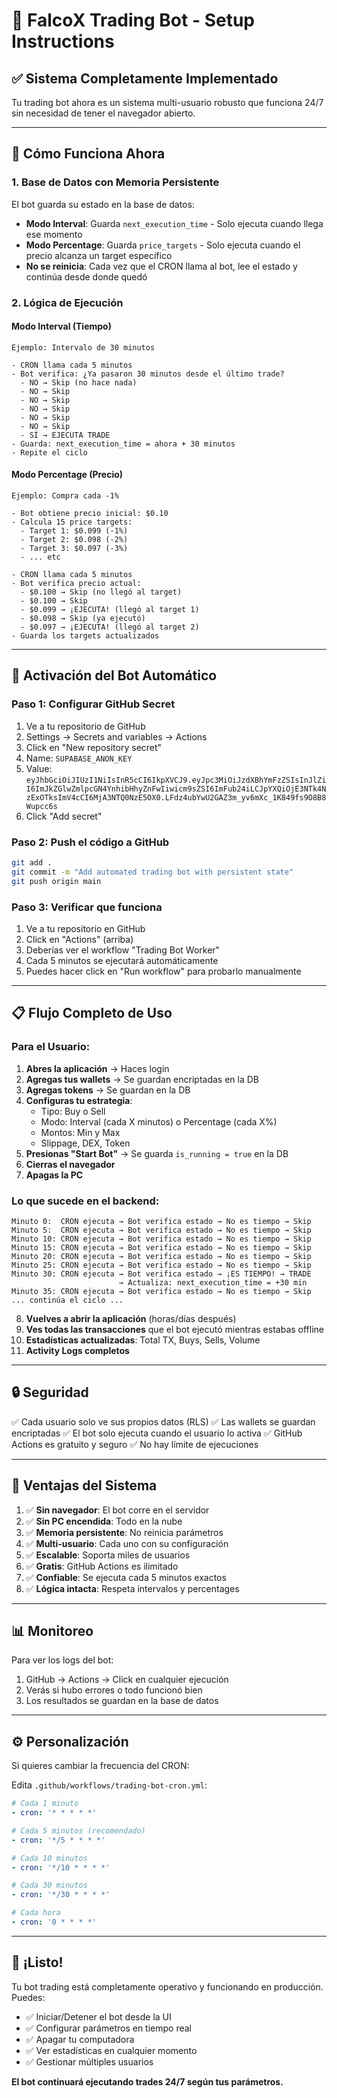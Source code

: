 # 🤖 FalcoX Trading Bot - Setup Instructions

## ✅ Sistema Completamente Implementado

Tu trading bot ahora es un sistema multi-usuario robusto que funciona 24/7 sin necesidad de tener el navegador abierto.

---

## 🎯 Cómo Funciona Ahora

### **1. Base de Datos con Memoria Persistente**

El bot guarda su estado en la base de datos:

- **Modo Interval**: Guarda `next_execution_time` - Solo ejecuta cuando llega ese momento
- **Modo Percentage**: Guarda `price_targets` - Solo ejecuta cuando el precio alcanza un target específico
- **No se reinicia**: Cada vez que el CRON llama al bot, lee el estado y continúa desde donde quedó

### **2. Lógica de Ejecución**

#### **Modo Interval (Tiempo)**
```
Ejemplo: Intervalo de 30 minutos

- CRON llama cada 5 minutos
- Bot verifica: ¿Ya pasaron 30 minutos desde el último trade?
  - NO → Skip (no hace nada)
  - NO → Skip
  - NO → Skip
  - NO → Skip
  - NO → Skip
  - NO → Skip
  - SÍ → EJECUTA TRADE
- Guarda: next_execution_time = ahora + 30 minutos
- Repite el ciclo
```

#### **Modo Percentage (Precio)**
```
Ejemplo: Compra cada -1%

- Bot obtiene precio inicial: $0.10
- Calcula 15 price targets:
  - Target 1: $0.099 (-1%)
  - Target 2: $0.098 (-2%)
  - Target 3: $0.097 (-3%)
  - ... etc

- CRON llama cada 5 minutos
- Bot verifica precio actual:
  - $0.100 → Skip (no llegó al target)
  - $0.100 → Skip
  - $0.099 → ¡EJECUTA! (llegó al target 1)
  - $0.098 → Skip (ya ejecutó)
  - $0.097 → ¡EJECUTA! (llegó al target 2)
- Guarda los targets actualizados
```

---

## 🚀 Activación del Bot Automático

### **Paso 1: Configurar GitHub Secret**

1. Ve a tu repositorio de GitHub
2. Settings → Secrets and variables → Actions
3. Click en "New repository secret"
4. Name: `SUPABASE_ANON_KEY`
5. Value: `eyJhbGciOiJIUzI1NiIsInR5cCI6IkpXVCJ9.eyJpc3MiOiJzdXBhYmFzZSIsInJlZiI6ImJkZGlwZmlpcGN4YnhibHhyZnFwIiwicm9sZSI6ImFub24iLCJpYXQiOjE3NTk4NzExOTksImV4cCI6MjA3NTQ0NzE5OX0.LFdz4ubYwU2GAZ3m_yv6mXc_1K849fs9O8B8Wupcc6s`
6. Click "Add secret"

### **Paso 2: Push el código a GitHub**

```bash
git add .
git commit -m "Add automated trading bot with persistent state"
git push origin main
```

### **Paso 3: Verificar que funciona**

1. Ve a tu repositorio en GitHub
2. Click en "Actions" (arriba)
3. Deberías ver el workflow "Trading Bot Worker"
4. Cada 5 minutos se ejecutará automáticamente
5. Puedes hacer click en "Run workflow" para probarlo manualmente

---

## 📋 Flujo Completo de Uso

### **Para el Usuario:**

1. **Abres la aplicación** → Haces login
2. **Agregas tus wallets** → Se guardan encriptadas en la DB
3. **Agregas tokens** → Se guardan en la DB
4. **Configuras tu estrategia**:
   - Tipo: Buy o Sell
   - Modo: Interval (cada X minutos) o Percentage (cada X%)
   - Montos: Min y Max
   - Slippage, DEX, Token
5. **Presionas "Start Bot"** → Se guarda `is_running = true` en la DB
6. **Cierras el navegador**
7. **Apagas la PC**

### **Lo que sucede en el backend:**

```
Minuto 0:  CRON ejecuta → Bot verifica estado → No es tiempo → Skip
Minuto 5:  CRON ejecuta → Bot verifica estado → No es tiempo → Skip
Minuto 10: CRON ejecuta → Bot verifica estado → No es tiempo → Skip
Minuto 15: CRON ejecuta → Bot verifica estado → No es tiempo → Skip
Minuto 20: CRON ejecuta → Bot verifica estado → No es tiempo → Skip
Minuto 25: CRON ejecuta → Bot verifica estado → No es tiempo → Skip
Minuto 30: CRON ejecuta → Bot verifica estado → ¡ES TIEMPO! → TRADE
                        → Actualiza: next_execution_time = +30 min
Minuto 35: CRON ejecuta → Bot verifica estado → No es tiempo → Skip
... continúa el ciclo ...
```

8. **Vuelves a abrir la aplicación** (horas/días después)
9. **Ves todas las transacciones** que el bot ejecutó mientras estabas offline
10. **Estadísticas actualizadas**: Total TX, Buys, Sells, Volume
11. **Activity Logs completos**

---

## 🔒 Seguridad

✅ Cada usuario solo ve sus propios datos (RLS)
✅ Las wallets se guardan encriptadas
✅ El bot solo ejecuta cuando el usuario lo activa
✅ GitHub Actions es gratuito y seguro
✅ No hay límite de ejecuciones

---

## 🎯 Ventajas del Sistema

1. ✅ **Sin navegador**: El bot corre en el servidor
2. ✅ **Sin PC encendida**: Todo en la nube
3. ✅ **Memoria persistente**: No reinicia parámetros
4. ✅ **Multi-usuario**: Cada uno con su configuración
5. ✅ **Escalable**: Soporta miles de usuarios
6. ✅ **Gratis**: GitHub Actions es ilimitado
7. ✅ **Confiable**: Se ejecuta cada 5 minutos exactos
8. ✅ **Lógica intacta**: Respeta intervalos y percentages

---

## 📊 Monitoreo

Para ver los logs del bot:

1. GitHub → Actions → Click en cualquier ejecución
2. Verás si hubo errores o todo funcionó bien
3. Los resultados se guardan en la base de datos

---

## ⚙️ Personalización

Si quieres cambiar la frecuencia del CRON:

Edita `.github/workflows/trading-bot-cron.yml`:

```yaml
# Cada 1 minuto
- cron: '* * * * *'

# Cada 5 minutos (recomendado)
- cron: '*/5 * * * *'

# Cada 10 minutos
- cron: '*/10 * * * *'

# Cada 30 minutos
- cron: '*/30 * * * *'

# Cada hora
- cron: '0 * * * *'
```

---

## 🎉 ¡Listo!

Tu bot trading está completamente operativo y funcionando en producción. Puedes:

- ✅ Iniciar/Detener el bot desde la UI
- ✅ Configurar parámetros en tiempo real
- ✅ Apagar tu computadora
- ✅ Ver estadísticas en cualquier momento
- ✅ Gestionar múltiples usuarios

**El bot continuará ejecutando trades 24/7 según tus parámetros.**
